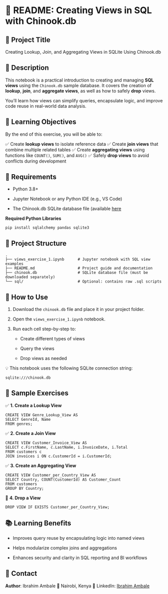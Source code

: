 # 📘 README: Creating Views in SQL with Chinook.db
## 🧠 Project Title
Creating Lookup, Join, and Aggregating Views in SQLite Using Chinook.db

## 📝 Description
This notebook is a practical introduction to creating and managing **SQL views** using the `Chinook.db` sample database. It covers the creation of **lookup**, **join**, and **aggregate views**, as well as how to safely **drop** views.

You’ll learn how views can simplify queries, encapsulate logic, and improve code reuse in real-world data analysis.

## 🎯 Learning Objectives
By the end of this exercise, you will be able to:

✅ Create **lookup views** to isolate reference data
✅ Create **join views** that combine multiple related tables
✅ Create **aggregating views** using functions like `COUNT()`, `SUM()`, and `AVG()`
✅ Safely **drop views** to avoid conflicts during development

## 🧩 Requirements
- Python 3.8+

- Jupyter Notebook or any Python IDE (e.g., VS Code)

- The Chinook.db SQLite database file (available [here](https://www.sqlitetutorial.net/sqlite-sample-database/)

**Required Python Libraries**
```
pip install sqlalchemy pandas sqlite3
```

## 🧱 Project Structure
```
.
├── views_exercise_1.ipynb      # Jupyter notebook with SQL view examples
├── README.md                   # Project guide and documentation
├── chinook.db                  # SQLite database file (must be downloaded separately)
└── sql/                        # Optional: contains raw .sql scripts
```

## 🔧 How to Use
1. Download the `chinook.db` file and place it in your project folder.

2. Open the `views_exercise_1.ipynb` notebook.

3. Run each cell step-by-step to:

    - Create different types of views
    
    - Query the views
    
    - Drop views as needed

💡 This notebook uses the following SQLite connection string:
```
sqlite:///chinook.db
```

## 🧪 Sample Exercises
✅ **1. Create a Lookup View**
```
CREATE VIEW Genre_Lookup_View AS
SELECT GenreId, Name
FROM genres;
```
✅ **2. Create a Join View**
```
CREATE VIEW Customer_Invoice_View AS
SELECT c.FirstName, c.LastName, i.InvoiceDate, i.Total
FROM customers c
JOIN invoices i ON c.CustomerId = i.CustomerId;
```
✅ **3. Create an Aggregating View**
```
CREATE VIEW Customer_per_Country_View AS
SELECT Country, COUNT(CustomerId) AS Customer_Count
FROM customers
GROUP BY Country;
```
🧹 **4. Drop a View**
```
DROP VIEW IF EXISTS Customer_per_Country_View;
```

## 📚 Learning Benefits
- Improves query reuse by encapsulating logic into named views

- Helps modularize complex joins and aggregations

- Enhances security and clarity in SQL reporting and BI workflows

## 📧 Contact
**Author**: Ibrahim Ambale
📍 Nairobi, Kenya
🔗 LinkedIn: [Ibrahim Ambale](https://linkedin.com/in/ibrahim-ambale/)


